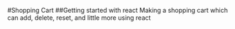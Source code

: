 #Shopping Cart 
##Getting started with react
Making a shopping cart which can add, delete, reset, and little more using react
